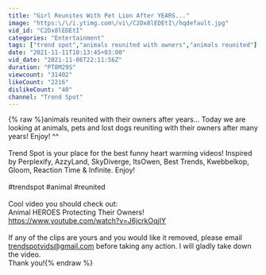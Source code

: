 ```yaml
---
title: "Girl Reunites With Pet Lion After YEARS..."
image: "https:\/\/i.ytimg.com\/vi\/C2Dx8lEDEtI\/hqdefault.jpg"
vid_id: "C2Dx8lEDEtI"
categories: "Entertainment"
tags: ["trend spot","animals reunited with owners","animals reunited"]
date: "2021-11-11T10:13:45+03:00"
vid_date: "2021-11-06T22:11:56Z"
duration: "PT8M29S"
viewcount: "31402"
likeCount: "2216"
dislikeCount: "40"
channel: "Trend Spot"
---
```

{% raw %}animals reunited with their owners after years... Today we are looking at animals, pets and lost dogs reuniting with their owners after many years! Enjoy! ^^<br /><br />Trend Spot is your place for the best funny heart warming videos! Inspired by Perplexify, AzzyLand, SkyDiverge, ItsOwen, Best Trends, Kwebbelkop, Gloom, Reaction Time &amp; Infinite. Enjoy!<br /><br />#trendspot #animal #reunited<br /><br />Cool video you should check out:<br />Animal HEROES Protecting Their Owners!<br /><a rel="nofollow" target="blank" href="https://www.youtube.com/watch?v=J6jcrkOqjIY">https://www.youtube.com/watch?v=J6jcrkOqjIY</a><br /><br />If any of the clips are yours and you would like it removed, please email trendspotvids@gmail.com before taking any action. I will gladly take down the video. <br />Thank you!{% endraw %}
